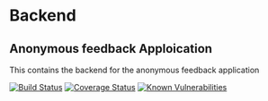 # Backend

## Anonymous feedback Apploication

This contains the backend for the anonymous feedback application

[![Build Status](https://travis-ci.org/labseu2-anonymous-team-feedback/Backend.svg?branch=develop)](https://travis-ci.org/labseu2-anonymous-team-feedback/Backend) [![Coverage Status](https://coveralls.io/repos/github/labseu2-anonymous-team-feedback/Backend/badge.svg?branch=develop)](https://coveralls.io/github/labseu2-anonymous-team-feedback/Backend?branch=develop) [![Known Vulnerabilities](https://snyk.io//test/github/labseu2-anonymous-team-feedback/Backend/badge.svg?targetFile=package.json)](https://snyk.io//test/github/labseu2-anonymous-team-feedback/Backend?targetFile=package.json)
